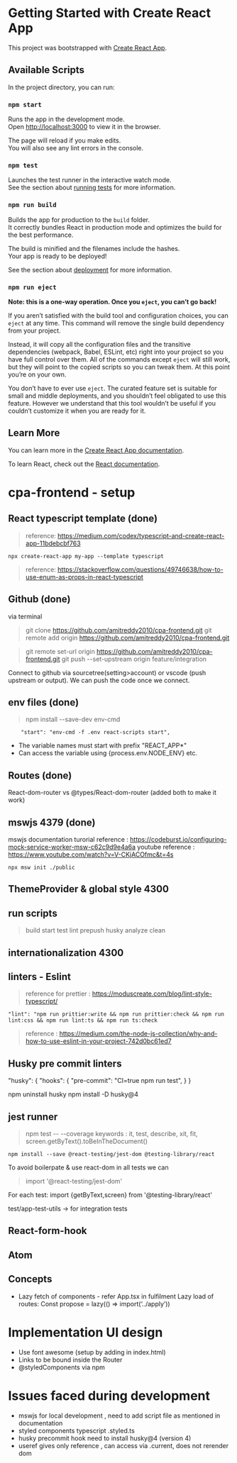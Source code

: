 # Getting Started with Create React App

This project was bootstrapped with [Create React App](https://github.com/facebook/create-react-app).

## Available Scripts

In the project directory, you can run:

### `npm start`

Runs the app in the development mode.\
Open [http://localhost:3000](http://localhost:3000) to view it in the browser.

The page will reload if you make edits.\
You will also see any lint errors in the console.

### `npm test`

Launches the test runner in the interactive watch mode.\
See the section about [running tests](https://facebook.github.io/create-react-app/docs/running-tests) for more information.

### `npm run build`

Builds the app for production to the `build` folder.\
It correctly bundles React in production mode and optimizes the build for the best performance.

The build is minified and the filenames include the hashes.\
Your app is ready to be deployed!

See the section about [deployment](https://facebook.github.io/create-react-app/docs/deployment) for more information.

### `npm run eject`

**Note: this is a one-way operation. Once you `eject`, you can’t go back!**

If you aren’t satisfied with the build tool and configuration choices, you can `eject` at any time. This command will remove the single build dependency from your project.

Instead, it will copy all the configuration files and the transitive dependencies (webpack, Babel, ESLint, etc) right into your project so you have full control over them. All of the commands except `eject` will still work, but they will point to the copied scripts so you can tweak them. At this point you’re on your own.

You don’t have to ever use `eject`. The curated feature set is suitable for small and middle deployments, and you shouldn’t feel obligated to use this feature. However we understand that this tool wouldn’t be useful if you couldn’t customize it when you are ready for it.

## Learn More

You can learn more in the [Create React App documentation](https://facebook.github.io/create-react-app/docs/getting-started).

To learn React, check out the [React documentation](https://reactjs.org/).

# cpa-frontend - setup

## React typescript template (done)

> reference: https://medium.com/codex/typescript-and-create-react-app-11bdebcbf763

```
npx create-react-app my-app --template typescript
```

> reference: https://stackoverflow.com/questions/49746638/how-to-use-enum-as-props-in-react-typescript

## Github (done)

via terminal

> git clone https://github.com/amitreddy2010/cpa-frontend.git
> git remote add origin https://github.com/amitreddy2010/cpa-frontend.git

> git remote set-url origin https://github.com/amitreddy2010/cpa-frontend.git
> git push --set-upstream origin feature/integration

Connect to github via sourcetree(setting>account) or vscode (push upstream or output). We can push the code once we connect.

## env files (done)

> npm install --save-dev env-cmd

```
    "start": "env-cmd -f .env react-scripts start",
```

- The variable names must start with prefix "REACT_APP\*"
- Can access the variable using {process.env.NODE_ENV} etc.

## Routes (done)

React-dom-router vs @types/React-dom-router (added both to make it work)

## mswjs 4379 (done)

mswjs documentation
turorial reference : https://codeburst.io/configuring-mock-service-worker-msw-c62c9d9e4a6a
youtube reference : https://www.youtube.com/watch?v=V-CKjACOfmc&t=4s

```
npx msw init ./public
```

## ThemeProvider & global style 4300

## run scripts

> build start test lint prepush husky analyze clean

## internationalization 4300

## linters - Eslint

> reference for prettier : https://moduscreate.com/blog/lint-style-typescript/

```
"lint": "npm run prittier:write && npm run prittier:check && npm run lint:css && npm run lint:ts && npm run ts:check
```

> reference : https://medium.com/the-node-js-collection/why-and-how-to-use-eslint-in-your-project-742d0bc61ed7

## Husky pre commit linters

"husky": {
"hooks": {
"pre-commit": "CI=true npm run test",
}
}

npm uninstall husky
npm install -D husky@4

## jest runner

> npm test -- --coverage
> keywords : it, test, describe, xit, fit, screen.getByText().toBeInTheDocument()

```
npm install --save @react-testing/jest-dom @testing-library/react
```

To avoid boilerpate & use react-dom in all tests we can

> import '@react-testing/jest-dom'

For each test:
import {getByText,screen} from '@testing-library/react'

test/app-test-utils -> for integration tests

## React-form-hook

## Atom

## Concepts

- Lazy fetch of components - refer App.tsx in fulfilment
  Lazy load of routes:
  Const propose = lazy(() => import(‘../apply’))

# Implementation UI design

- Use font awesome (setup by adding in index.html)
- Links to be bound inside the Router
- @styledComponents via npm

# Issues faced during development

- mswjs for local development , need to add script file as mentioned in documentation
- styled components typescript .styled.ts
- husky precommit hook need to install husky@4 (version 4)
- useref gives only reference , can access via .current, does not rerender dom
